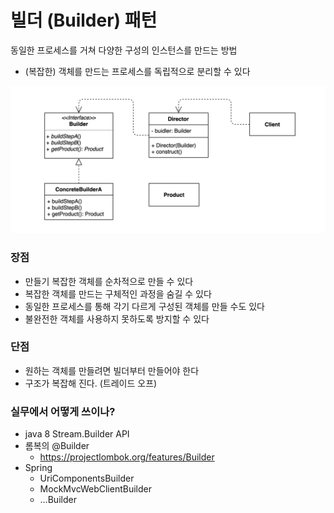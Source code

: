 # 빌더 (Builder) 패턴
동일한 프로세스를 거쳐 다양한 구성의 인스턴스를 만드는 방법

* (복잡한) 객체를 만드는 프로세스를 독립적으로 분리할 수 있다

![img.png](img.png)

### 장점
* 만들기 복잡한 객체를 순차적으로 만들 수 있다
* 복잡한 객체를 만드는 구체적인 과정을 숨길 수 있다
* 동일한 프로세스를 통해 각기 다르게 구성된 객체를 만들 수도 있다
* 불완전한 객체를 사용하지 못하도록 방지할 수 있다

### 단점
* 원하는 객체를 만들려면 빌더부터 만들어야 한다
* 구조가 복잡해 진다. (트레이드 오프)

### 실무에서 어떻게 쓰이나?
* java 8 Stream.Builder API
* 롬복의 @Builder
    * https://projectlombok.org/features/Builder
* Spring
  * UriComponentsBuilder
  * MockMvcWebClientBuilder
  * …Builder